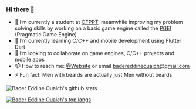 <!--Themes: https://github.com/anuraghazra/github-readme-stats-->
### Hi there 👋

- 🔭 I’m currently a student at [OFPPT](https://www.ofppt.ma/en/institutions/specialized-institute-applied-technology-ntic-sidi-maarouf-casablanca), meanwhile improving my problem solving skills by working on a basic game engine called the [PGE!](https://github.com/BaderEddineOuaich/PGE) (Pragmatic Game Engine)
- 🌱 I’m currently learning C/C++ and mobile development using Flutter Dart
- 👯 I’m looking to collaborate on game engines, C/C++ projects and mobile apps
- 📫 How to reach me: [@Website](https://badereddineouaich.herokuapp.com/) or email badereddineouaich@gmail.com
- ⚡ Fun fact: Men with beards are actually just Men without beards

![Bader Eddine Ouaich's github stats](https://github-readme-stats.vercel.app/api?username=BaderEddineOuaich&show_icons=true&theme=react)

<!--[![Bader Eddine Ouaich's github stats](https://github-readme-stats.vercel.app/api?username=BaderEddineOuaich&show_icons=true)](https://github.com/anuraghazra/github-readme-stats)-->

[![Bader Eddine Ouaich's top langs](https://github-readme-stats.vercel.app/api/top-langs/?username=BaderEddineOuaich&layout=compact&theme=react)](https://github.com/anuraghazra/github-readme-stats)

